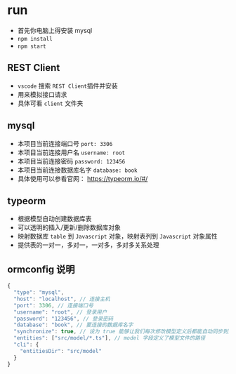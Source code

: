 # run

- 首先你电脑上得安装 mysql
- `npm install`
- `npm start`

## REST Client

- `vscode` 搜索 `REST Client`插件并安装
- 用来模拟接口请求
- 具体可看 `client` 文件夹

## mysql

- 本项目当前连接端口号 `port: 3306`
- 本项目当前连接用户名 `username: root`
- 本项目当前连接密码 `password: 123456`
- 本项目当前连接数据库名字 `database: book`
- 具体使用可以参看官网： <a href="https://typeorm.io/#/" target="_blank">https://typeorm.io/#/</a>

## typeorm

- 根据模型自动创建数据库表
- 可以透明的插入/更新/删除数据库对象
- 映射数据库 `table` 到 `Javascript` 对象，映射表列到 `Javascript` 对象属性
- 提供表的一对一，多对一，一对多，多对多关系处理

## ormconfig 说明

```js
{
  "type": "mysql",
  "host": "localhost", // 连接主机
  "port": 3306, // 连接端口号
  "username": "root", // 登录用户
  "password": "123456", // 登录密码
  "database": "book", // 要连接的数据库名字
  "synchronize": true, // 设为 true 能够让我们每次修改模型定义后都能自动同步到数据库（如果你接触过其他的 ORM 库，其实就是自动数据迁移）
  "entities": ["src/model/*.ts"], // model 字段定义了模型文件的路径
  "cli": {
    "entitiesDir": "src/model"
  }
}
```
